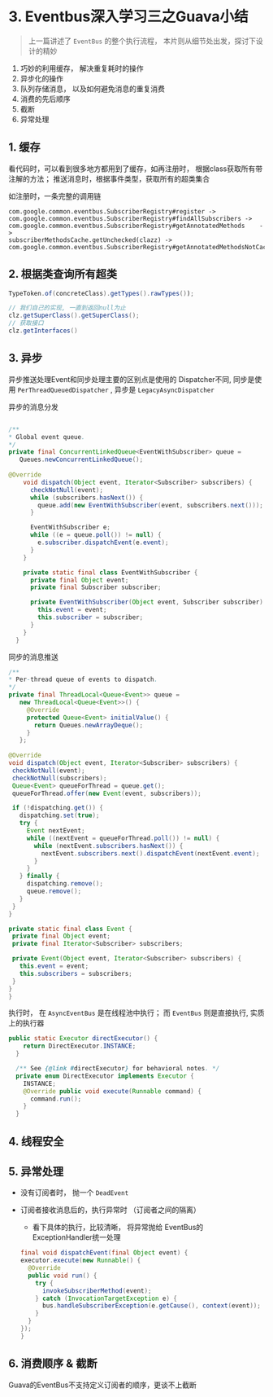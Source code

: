 # 3. Eventbus深入学习三之Guava小结

> 上一篇讲述了 `EventBus` 的整个执行流程， 本片则从细节处出发，探讨下设计的精妙

1. 巧妙的利用缓存， 解决重复耗时的操作
2. 异步化的操作
3. 队列存储消息， 以及如何避免消息的重复消费
4. 消费的先后顺序
5. 截断
6. 异常处理

## 1. 缓存

看代码时，可以看到很多地方都用到了缓存，如再注册时， 根据class获取所有带注解的方法； 推送消息时，根据事件类型，获取所有的超类集合

如注册时，一条完整的调用链

    com.google.common.eventbus.SubscriberRegistry#register ->
    com.google.common.eventbus.SubscriberRegistry#findAllSubscribers ->  com.google.common.eventbus.SubscriberRegistry#getAnnotatedMethods    ->
    subscriberMethodsCache.getUnchecked(clazz) ->
    com.google.common.eventbus.SubscriberRegistry#getAnnotatedMethodsNotCached


## 2. 根据类查询所有超类

```java
TypeToken.of(concreteClass).getTypes().rawTypes());

// 我们自己的实现, 一直到返回null为止
clz.getSuperClass().getSuperClass();
// 获取接口
clz.getInterfaces()
```


## 3. 异步

异步推送处理Event和同步处理主要的区别点是使用的 Dispatcher不同, 同步是使用 `PerThreadQueuedDispatcher` , 异步是 `LegacyAsyncDispatcher`

异步的消息分发

```java

/**
* Global event queue.
*/
private final ConcurrentLinkedQueue<EventWithSubscriber> queue =
   Queues.newConcurrentLinkedQueue();
   
@Override
    void dispatch(Object event, Iterator<Subscriber> subscribers) {
      checkNotNull(event);
      while (subscribers.hasNext()) {
        queue.add(new EventWithSubscriber(event, subscribers.next()));
      }

      EventWithSubscriber e;
      while ((e = queue.poll()) != null) {
        e.subscriber.dispatchEvent(e.event);
      }
    }

    private static final class EventWithSubscriber {
      private final Object event;
      private final Subscriber subscriber;

      private EventWithSubscriber(Object event, Subscriber subscriber) {
        this.event = event;
        this.subscriber = subscriber;
      }
    }
  }
```


同步的消息推送

```java
/**
* Per-thread queue of events to dispatch.
*/
private final ThreadLocal<Queue<Event>> queue =
   new ThreadLocal<Queue<Event>>() {
     @Override
     protected Queue<Event> initialValue() {
       return Queues.newArrayDeque();
     }
   };
   
@Override
void dispatch(Object event, Iterator<Subscriber> subscribers) {
 checkNotNull(event);
 checkNotNull(subscribers);
 Queue<Event> queueForThread = queue.get();
 queueForThread.offer(new Event(event, subscribers));

 if (!dispatching.get()) {
   dispatching.set(true);
   try {
     Event nextEvent;
     while ((nextEvent = queueForThread.poll()) != null) {
       while (nextEvent.subscribers.hasNext()) {
         nextEvent.subscribers.next().dispatchEvent(nextEvent.event);
       }
     }
   } finally {
     dispatching.remove();
     queue.remove();
   }
 }
}

private static final class Event {
 private final Object event;
 private final Iterator<Subscriber> subscribers;

 private Event(Object event, Iterator<Subscriber> subscribers) {
   this.event = event;
   this.subscribers = subscribers;
 }
}
}
```


执行时， 在  `AsyncEventBus` 是在线程池中执行； 而 `EventBus` 则是直接执行, 实质上的执行器

```java
public static Executor directExecutor() {
    return DirectExecutor.INSTANCE;
  }

  /** See {@link #directExecutor} for behavioral notes. */
  private enum DirectExecutor implements Executor {
    INSTANCE;
    @Override public void execute(Runnable command) {
      command.run();
    }
  }
```

## 4. 线程安全


## 5. 异常处理

- 没有订阅者时， 抛一个 `DeadEvent`
- 订阅者接收消息后的，执行异常时 （订阅者之间的隔离）
    - 看下具体的执行，比较清晰， 将异常抛给 EventBus的 ExceptionHandler统一处理

    ```java
    final void dispatchEvent(final Object event) {
    executor.execute(new Runnable() {
      @Override
      public void run() {
        try {
          invokeSubscriberMethod(event);
        } catch (InvocationTargetException e) {
          bus.handleSubscriberException(e.getCause(), context(event));
        }
      }
    });
  }
    ```

## 6. 消费顺序 & 截断

Guava的EventBus不支持定义订阅者的顺序，更谈不上截断